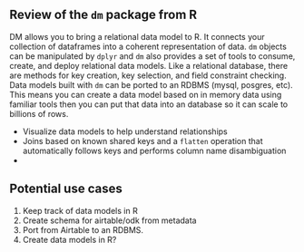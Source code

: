 ## Review of the `dm` package from R

DM allows you to bring a relational data model to R. 
It connects your collection of dataframes into a coherent representation of data. 
`dm` objects can be manipulated by `dplyr` and `dm` also provides a set of tools to consume, create, and deploy
relational data models. Like a relational database, there are methods for key creation, key selection, and field constraint checking.
Data models built with `dm` can be ported to an RDBMS (mysql, posgres, etc). 
This means you can create a data model based on in memory data using familiar tools then
you can put that data into an database so it can scale to billions of rows. 

- Visualize data models to help understand relationships
- Joins based on known shared keys and a `flatten` operation that automatically follows keys and performs column name disambiguation
-

## Potential use cases

1. Keep track of data models in R
2. Create schema for airtable/odk from metadata
3. Port from Airtable to an RDBMS. 
4. Create data models in R?
